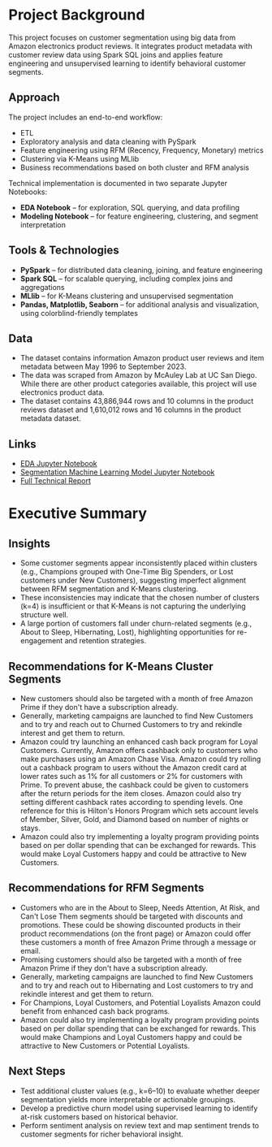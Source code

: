 # Project Background
This project focuses on customer segmentation using big data from Amazon electronics product reviews. It integrates product metadata with customer review data using Spark SQL joins and applies feature engineering and unsupervised learning to identify behavioral customer segments.

## Approach
The project includes an end-to-end workflow: 
- ETL
- Exploratory analysis and data cleaning with PySpark
- Feature engineering using RFM (Recency, Frequency, Monetary) metrics
- Clustering via K-Means using MLlib
- Business recommendations based on both cluster and RFM analysis

Technical implementation is documented in two separate Jupyter Notebooks:  
- **EDA Notebook** – for exploration, SQL querying, and data profiling  
- **Modeling Notebook** – for feature engineering, clustering, and segment interpretation

## Tools & Technologies
- **PySpark** – for distributed data cleaning, joining, and feature engineering
- **Spark SQL** – for scalable querying, including complex joins and aggregations
- **MLlib** – for K-Means clustering and unsupervised segmentation
- **Pandas, Matplotlib, Seaborn** – for additional analysis and visualization, using colorblind-friendly templates

## Data
- The dataset contains information Amazon product user reviews and item metadata between May 1996 to September 2023.
- The data was scraped from Amazon by McAuley Lab at UC San Diego. While there are other product categories available, this project will use electronics product data.
- The dataset contains 43,886,944 rows and 10 columns in the product reviews dataset and 1,610,012 rows and 16 columns in the product metadata dataset.

## Links
- [EDA Jupyter Notebook](https://github.com/nvpham12/Amazon-Big-Data-Customer-Segmentation/blob/main/EDA_Amazon_Big_Data.ipynb)
- [Segmentation Machine Learning Model Jupyter Notebook](https://github.com/nvpham12/Amazon-Big-Data-Customer-Segmentation/blob/main/Customer_Segmentation_Amazon_Big%20Data.ipynb)
- [Full Technical Report](https://github.com/nvpham12/Amazon-Big-Data-Customer-Segmentation/blob/main/Technical%20Report.md)

# Executive Summary
## Insights
- Some customer segments appear inconsistently placed within clusters (e.g., Champions grouped with One-Time Big Spenders, or Lost customers under New Customers), suggesting imperfect alignment between RFM segmentation and K-Means clustering.
- These inconsistencies may indicate that the chosen number of clusters (k=4) is insufficient or that K-Means is not capturing the underlying structure well.
- A large portion of customers fall under churn-related segments (e.g., About to Sleep, Hibernating, Lost), highlighting opportunities for re-engagement and retention strategies.

## Recommendations for K-Means Cluster Segments
- New customers should also be targeted with a month of free Amazon Prime if they don't have a subscription already.  
- Generally, marketing campaigns are launched to find New Customers and to try and reach out to Churned Customers to try and rekindle interest and get them to return.
- Amazon could try launching an enhanced cash back program for Loyal Customers. Currently, Amazon offers cashback only to customers who make purchases using an Amazon Chase Visa. Amazon could try rolling out a cashback program to users without the Amazon credit card at lower rates such as 1% for all customers or 2% for customers with Prime. To prevent abuse, the cashback could be given to customers after the return periods for the item closes. Amazon could also try setting different cashback rates according to spending levels. One reference for this is Hilton's Honors Program which sets account levels of Member, Silver, Gold, and Diamond based on number of nights or stays.
- Amazon could also try implementing a loyalty program providing points based on per dollar spending that can be exchanged for rewards. This would make Loyal Customers happy and could be attractive to New Customers.

## Recommendations for RFM Segments
- Customers who are in the About to Sleep, Needs Attention, At Risk, and Can't Lose Them segments should be targeted with discounts and promotions. These could be showing discounted products in their product recommendations (on the front page) or Amazon could offer these customers a month of free Amazon Prime through a message or email.
- Promising customers should also be targeted with a month of free Amazon Prime if they don't have a subscription already.  
- Generally, marketing campaigns are launched to find New Customers and to try and reach out to Hibernating and Lost customers to try and rekindle interest and get them to return.
- For Champions, Loyal Customers, and Potential Loyalists Amazon could benefit from enhanced cash back programs. 
- Amazon could also try implementing a loyalty program providing points based on per dollar spending that can be exchanged for rewards. This would make Champions and Loyal Customers happy and could be attractive to New Customers or Potential Loyalists.

## Next Steps
- Test additional cluster values (e.g., k=6–10) to evaluate whether deeper segmentation yields more interpretable or actionable groupings.
- Develop a predictive churn model using supervised learning to identify at-risk customers based on historical behavior.
- Perform sentiment analysis on review text and map sentiment trends to customer segments for richer behavioral insight.
